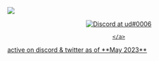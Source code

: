 
[![](https://visitcount.itsvg.in/api?id=jkud&label=Profile%20Views&color=11&icon=2&pretty=false)](https://visitcount.itsvg.in)
<div align="center">
    <a href="https://discord.com/users/253951776921747456">
        <img src="https://lanyard-profile-readme.vercel.app/api/253951776921747456" alt="Discord at ud#0006">
       
    </a>
</div>
active on discord & twitter as of **May 2023**


